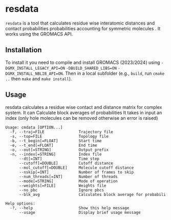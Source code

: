 # resdata

`resdata` is a tool that calculates residue wise interatomic distances and contact probabilities probabilities accounting for symmetric molecules . It works using the GROMACS API.

## Installation

To install it you need to compile and install GROMACS (2023/2024) using `-DGMX_INSTALL_LEGACY_API=ON` `-DBUILD_SHARED_LIBS=ON` 
`-DGMX_INSTALL_NBLIB_API=ON`. Then in a local subfolder (e.g., `build`, run `cmake ..` then `make` and `make install`).

## Usage
resdata calculates a residue wise contact and distance matrix for complex system.
It can Calculate block averages of probabilities
It takes in input an index (only hole molecules can be removed otherwise an error is raised)

```
Usage: cmdata [OPTION...]
  -f, --traj=FILE               Trajectory file
  -s, --top=FILE                Topology file
  -b, --t_begin[=FLOAT]         Start time
  -e, --t_end[=FLOAT]           End time
  -o, --out[=STRING]            Output prefix
  -n, --index[=STRING]          Index file
      --dt[=INT]                Time step
      --cutoff[=DOUBLE]         Cutoff distance
      --mol_cutoff[=DOUBLE]     Molecule cutoff distance
      --nskip[=INT]             Number of frames to skip
      --num_threads[=INT]       Number of threads
      --mode[=STRING]           Mode of operation
      --weights[=FILE]          Weights file
      --no_pbc                  Ignore pbcs
      --blk_avg                 Calculates block average for probabili

Help options:
  -?, --help                    Show this help message
      --usage                   Display brief usage message
```
